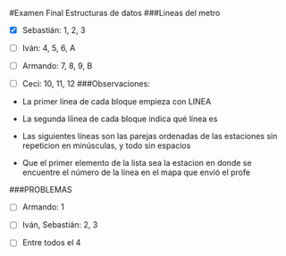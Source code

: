 #Examen Final Estructuras de datos
###Lineas del metro

- [x] Sebastián: 1, 2, 3

- [ ] Iván: 4, 5, 6, A

- [ ] Armando: 7, 8, 9, B

- [ ] Ceci: 10, 11, 12
###Observaciones: 

* La primer linea de cada bloque empieza con LINEA

* La segunda líinea de cada bloque indica qué línea es

* Las siguientes líneas son las parejas ordenadas de las estaciones sin repeticion en minúsculas, y todo sin espacios

* Que el primer elemento de la lista sea la estacion en donde se encuentre el número de la línea en el mapa que envió el profe

###PROBLEMAS
- [ ] Armando: 1

- [ ] Iván, Sebastián: 2, 3

- [ ] Entre todos el 4 
